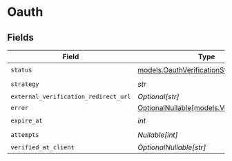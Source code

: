 # Oauth


## Fields

| Field                                                                        | Type                                                                         | Required                                                                     | Description                                                                  | Example                                                                      |
| ---------------------------------------------------------------------------- | ---------------------------------------------------------------------------- | ---------------------------------------------------------------------------- | ---------------------------------------------------------------------------- | ---------------------------------------------------------------------------- |
| `status`                                                                     | [models.OauthVerificationStatus](../models/oauthverificationstatus.md)       | :heavy_check_mark:                                                           | N/A                                                                          | verified                                                                     |
| `strategy`                                                                   | *str*                                                                        | :heavy_check_mark:                                                           | N/A                                                                          | oauth_google                                                                 |
| `external_verification_redirect_url`                                         | *Optional[str]*                                                              | :heavy_minus_sign:                                                           | N/A                                                                          | https://oauth.google.com/verify                                              |
| `error`                                                                      | [OptionalNullable[models.VerificationError]](../models/verificationerror.md) | :heavy_minus_sign:                                                           | N/A                                                                          | <nil>                                                                        |
| `expire_at`                                                                  | *int*                                                                        | :heavy_check_mark:                                                           | N/A                                                                          | 1615462399                                                                   |
| `attempts`                                                                   | *Nullable[int]*                                                              | :heavy_check_mark:                                                           | N/A                                                                          | 1                                                                            |
| `verified_at_client`                                                         | *OptionalNullable[str]*                                                      | :heavy_minus_sign:                                                           | N/A                                                                          |                                                                              |
